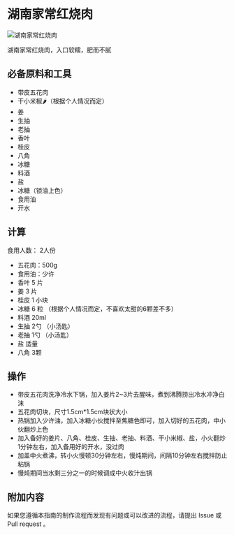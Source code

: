 # 湖南家常红烧肉

![湖南家常红烧肉](./湖南家常红烧肉.jpeg)

湖南家常红烧肉，入口软糯，肥而不腻

## 必备原料和工具

- 带皮五花肉
- 干小米椒🌶（根据个人情况而定）
- 姜
- 生抽
- 老抽
- 香叶
- 桂皮
- 八角
- 冰糖
- 料酒
- 盐
- 冰糖（锁油上色）
- 食用油
- 开水

## 计算

食用人数： 2人份

- 五花肉：500g
- 食用油：少许
- 香叶 5 片
- 姜 3 片
- 桂皮 1 小块
- 冰糖 6 粒 （根据个人情况而定，不喜欢太甜的6颗差不多）
- 料酒 20ml
- 生抽 2勺 （小汤匙）
- 老抽 1勺 （小汤匙）
- 盐 适量
- 八角 3颗


## 操作

* 带皮五花肉洗净冷水下锅，加入姜片2~3片去腥味，煮到沸腾捞出冷水冲净白沫
* 五花肉切块，尺寸1.5cm*1.5cm块状大小
* 热锅加入少许油，加入冰糖小伙搅拌至焦糖色即可，加入切好的五花肉，中小伙翻炒上色
* 加入备好的姜片、八角、桂皮、生抽、老抽、料酒、干小米椒、盐，小火翻炒1分钟左右，加入备用好的开水，没过肉
* 加盖中火煮沸，转小火慢顿30分钟左右，慢炖期间，间隔10分钟左右搅拌防止粘锅
* 慢炖期间当水剩三分之一的时候调成中火收汁出锅

## 附加内容

如果您遵循本指南的制作流程而发现有问题或可以改进的流程，请提出 Issue 或 Pull request 。
